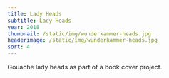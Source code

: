 ```yaml
---
title: Lady Heads
subtitle: Lady Heads
year: 2018
thumbnail: /static/img/wunderkammer-heads.jpg
headerimage: /static/img/wunderkammer-heads.jpg
sort: 4
---
```

Gouache lady heads as part of a book cover project.
